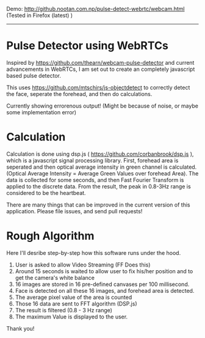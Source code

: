 Demo: http://github.nootan.com.np/pulse-detect-webrtc/webcam.html (Tested in Firefox (latest) )

----------------------------------

Pulse Detector using WebRTCs
==================

Inspired by https://github.com/thearn/webcam-pulse-detector and current advancements in WebRTCs, I am set out to create an completely javascript based pulse detector. 

This uses https://github.com/mtschirs/js-objectdetect to correctly detect the face, seperate the forehead, and then do calculations. 

Currently showing errorenous output! (Might be because of noise, or maybe some implementation error)

Calculation
=======

Calculation is done using dsp.js ( https://github.com/corbanbrook/dsp.js ), which is a javascript signal processing library. First, forehead area is seperated and then optical average intensity in green channel is calculated. (Optical Average Intensity = Average Green Values over forehead Area). The data is collected for some seconds, and then Fast Fourier Transform is applied to the discrete data. From the result, the peak in 0.8-3Hz range is considered to be the heartbeat.

There are many things that can be improved in the current version of this application. Please file issues, and send pull requests! 


Rough Algorithm
====

Here I'll desribe step-by-step how this software runs under the hood.

1. User is asked to allow Video Streaming (FF Does this)
2. Around 15 seconds is waited to allow user to fix his/her position and to get the camera's white balance
3. 16 images are stored in 16 pre-defined canvases per 100 millisecond.
4. Face is detected on all these 16 images, and forehead area is detected.
5. The average pixel value of the area is counted
6. Those 16 data are sent to FFT algorithm (DSP.js) 
7. The result is filtered (0.8 - 3 Hz range)
8. The maximum Value is displayed to the user.





Thank you!
